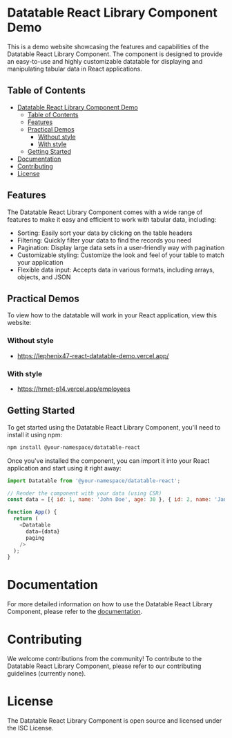 # Datatable React Library Component Demo

This is a demo website showcasing the features and capabilities of the Datatable React Library Component. The component is designed to provide an easy-to-use and highly
customizable datatable for displaying and manipulating tabular data in React applications.

## Table of Contents

- [Datatable React Library Component Demo](#datatable-react-library-component-demo)
  - [Table of Contents](#table-of-contents)
  - [Features](#features)
  - [Practical Demos](#practical-demos)
    - [Without style](#without-style)
    - [With style](#with-style)
  - [Getting Started](#getting-started)
- [Documentation](#documentation)
- [Contributing](#contributing)
- [License](#license)

## Features

The Datatable React Library Component comes with a wide range of features to make it easy and efficient to work with tabular data, including:

- Sorting: Easily sort your data by clicking on the table headers
- Filtering: Quickly filter your data to find the records you need
- Pagination: Display large data sets in a user-friendly way with pagination
- Customizable styling: Customize the look and feel of your table to match your application
- Flexible data input: Accepts data in various formats, including arrays, objects, and JSON
  
## Practical Demos

To view how to the datatable will work in your React application, view this website:

### Without style

- <https://lephenix47-react-datatable-demo.vercel.app/>

### With style

- <https://hrnet-p14.vercel.app/employees>

## Getting Started

To get started using the Datatable React Library Component, you'll need to install it using npm:

```bash
npm install @your-namespace/datatable-react
```

Once you've installed the component, you can import it into your React application and start using it right away:

```javascript
import Datatable from '@your-namespace/datatable-react';

// Render the component with your data (using CSR)
const data = [{ id: 1, name: 'John Doe', age: 30 }, { id: 2, name: 'Jane Smith', age: 25 }];

function App() {
  return (
    <Datatable
      data={data}
      paging
    />
  );
}
```

# Documentation

For more detailed information on how to use the Datatable React Library Component, please refer to the [documentation](https://github.com/LePhenix47/HRnet-Data-Table_npm-package/blob/master/README.md).

# Contributing

We welcome contributions from the community! To contribute to the Datatable React Library Component, please refer to our contributing guidelines (currently none).

# License

The Datatable React Library Component is open source and licensed under the ISC License.
